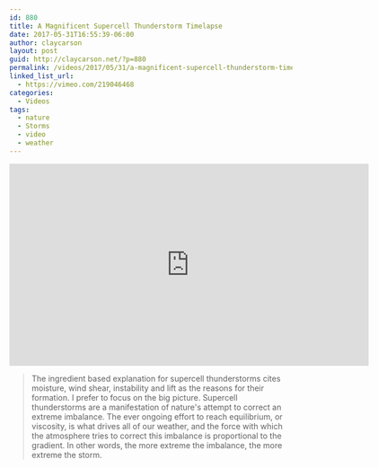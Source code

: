 ```yaml
---
id: 880
title: A Magnificent Supercell Thunderstorm Timelapse
date: 2017-05-31T16:55:39-06:00
author: claycarson
layout: post
guid: http://claycarson.net/?p=880
permalink: /videos/2017/05/31/a-magnificent-supercell-thunderstorm-timelapse/
linked_list_url:
  - https://vimeo.com/219046468
categories:
  - Videos
tags:
  - nature
  - Storms
  - video
  - weather
---
```

<iframe src="https://player.vimeo.com/video/219046468?badge=0" width="640" height="360" frameborder="0" webkitallowfullscreen mozallowfullscreen allowfullscreen></iframe>

<blockquote>The ingredient based explanation for supercell thunderstorms cites moisture, wind shear, instability and lift as the reasons for their formation. I prefer to focus on the big picture. Supercell thunderstorms are a manifestation of nature's attempt to correct an extreme imbalance. The ever ongoing effort to reach equilibrium, or viscosity, is what drives all of our weather, and the force with which the atmosphere tries to correct this imbalance is proportional to the gradient. In other words, the more extreme the imbalance, the more extreme the storm.</blockquote>